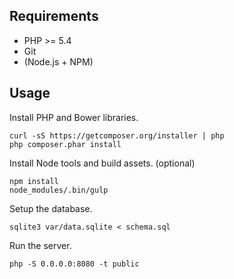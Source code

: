 ## Requirements

- PHP >= 5.4
- Git
- (Node.js + NPM)

## Usage

Install PHP and Bower libraries.

```
curl -sS https://getcomposer.org/installer | php
php composer.phar install
```

Install Node tools and build assets. (optional)

```
npm install
node_modules/.bin/gulp
```

Setup the database.

```
sqlite3 var/data.sqlite < schema.sql
```

Run the server.

```
php -S 0.0.0.0:8080 -t public
```
